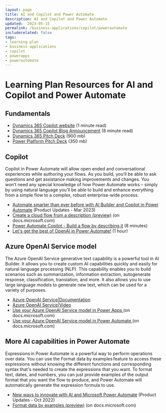 ```yaml
---
layout: page
title: AI and Copilot and Power Automate
description: AI and Copilot and Power Automate
updated:  2023-05-15
permalink: /business-applications/copilot/powerautomate
includerelated: false
tags:
- learning plan
- business applications
- copilot
- powerapps
- powerautomate
---
```


# Learning Plan Resources for AI and Copilot and Power Automate

## **Fundamentals** 

* <a href="https://www.microsoft.com/en-us/ai/dynamics-365-ai" target="_blank">Dynamics 365 Copilot website</a> (1 minute read)
* <a href="https://cloudblogs.microsoft.com/dynamics365/bdm/2023/03/06/introducing-microsoft-dynamics-365-copilot-bringing-next-generation-ai-to-every-line-of-business" target="_blank">Dynamics 365 Copilot Blog Announcement</a> (8 minute read)
* <a href="https://transform.microsoft.com/download?assetname=assets/Business%20Applications%20AI%20Seller%20Pitch%20Deck.pptx&download=1/" target="_blank">Dynamics 365 Pitch Deck</a> (900 mb)
* <a href="https://transform.microsoft.com/modernwork/download?assetname=assets%2FLow%20Code%20%2B%20AI%20Pitch%20Deck.pptx&download=1" target="_blank">Power Platform Pitch Deck</a> (350 mb)

## **Copilot** 
Copilot in Power Automate will allow open ended and conversational experiences while authoring your flows. As you build, you’ll be able to ask questions and get assistance making improvements and changes. You won’t need any special knowledge of how Power Automate works – simply by using natural language you’ll be able to build and enhance everything from a simple flow to a complex, robust enterprise-wide process. 
* <a href="https://powerautomate.microsoft.com/en-us/blog/automate-smarter-than-ever-before-with-ai-builder-and-copilot-in-power-automate/" target="_blank">Automate smarter than ever before with AI Builder and Copilot in Power Automate</a></a> (Product Updates - Mar 2023)
* <a href="https://learn.microsoft.com/en-us/power-automate/create-cloud-flow-from-description" target="_blank">Create a cloud flow from a description (preview)</a> (on docs.microsoft.com)
* <a href="https://youtu.be/Qvv2X3DGIDM" target="_blank">Power Automate Copilot - Build a flow by describing it</a> (8 minutes)
* <a href="https://www.youtube.com/live/wLoHRuWkECw?feature=share" target="_blank">Let's get the best of OpenAI in Power Automate!</a> (1 hour)
  
## **Azure OpenAI Service model** 
The Azure OpenAI Service generative text capability is a powerful tool in AI Builder. It allows you to create custom AI capabilities quickly and easily for natural language processing (NLP). This capability enables you to build scenarios such as summarization, information extraction, autogenerate response, classification, translation, and more. It also allows you to use large language models to generate new text, which can be used for a variety of purposes.
* <a href="https://aka.ms/ai-builder/gpt/docs" target="_blank">Azure OpenAI Service|Documentation </a> 
* <a href="https://aka.ms/ai-builder/gpt/video" target="_blank">Azure OpenAI Service|Video </a> 
* <a href="https://learn.microsoft.com/en-us/ai-builder/azure-openai-model-papp" target="_blank">Use your Azure OpenAI Service model in Power Apps </a> (on docs.microsoft.com)
* <a href="https://learn.microsoft.com/en-us/ai-builder/azure-openai-model-pauto" target="_blank">Use your Azure OpenAI Service model in Power Automate </a> (on docs.microsoft.com)

## **More AI capabilities in Power Automate** 
Expressions in Power Automate is a powerful way to perform operations over data. You can use the Format data by examples feature to access these expressions without knowing the different functions and corresponding syntax that's needed to create the expressions that you want. To format text, dates, and numbers, you can just provide examples of the output format that you want the flow to produce, and Power Automate will automatically generate the expression formula to use. 
* <a href="https://powerautomate.microsoft.com/en-us/blog/new-ways-to-innovate-with-ai-and-microsoft-power-automate/" target="_blank">New ways to innovate with AI and Microsoft Power Automate</a> (Product Updates - Oct 2022)
* <a href="https://learn.microsoft.com/en-us/power-automate/format-data-by-examples" target="_blank">Format data by examples (preview)</a> (on docs.microsoft.com)